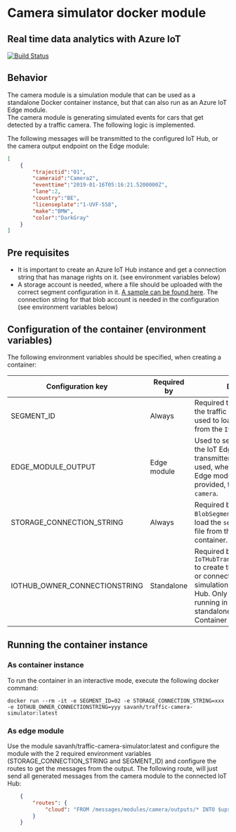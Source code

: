 # Camera simulator docker module
## Real time data analytics with Azure IoT
[![Build Status](https://dev.azure.com/SamVanhoutte/real-time-traffic-iot/_apis/build/status/SamVanhoutte.real-time-traffic-iot?branchName=master)](https://dev.azure.com/SamVanhoutte/real-time-traffic-iot/_build/latest?definitionId=1&branchName=master)

## Behavior
The camera module is a simulation module that can be used as a standalone Docker container instance, but that can also run as an Azure IoT Edge module.  
The camera module is generating simulated events for cars that get detected by a traffic camera.  The following logic is implemented.


The following messages will be transmitted to the configured IoT Hub, or the camera output endpoint on the Edge module:

```json
[
    {
        "trajectid":"01",
        "cameraid":"Camera2",
        "eventtime":"2019-01-16T05:16:21.5200000Z",
        "lane":2,
        "country":"BE",
        "licenseplate":"1-UVF-558",
        "make":"BMW",
        "color":"DarkGray"
    }
]
```
## Pre requisites 

- It is important to create an Azure IoT Hub instance and get a connection string that has manage rights on it.  (see environment variables below)
- A storage account is needed, where a file should be uploaded with the correct segment configuration in it.  [A sample can be found here](./segment-configs.json).  The connection string for that blob account is needed in the configuration (see environment variables below)

## Configuration of the container (environment variables)

The following environment variables should be specified, when creating a container:

| Configuration key             	| Required by                   	| Description                                                                                                                                                                                                                                	|
|-------------------------------	|-------------------------------	|--------------------------------------------------------------------------------------------------------------------------------------------------------------------------------------------------------------------------------------------	|
| SEGMENT_ID                    	| Always                           	| Required to indicate the ID of the traffic segment.  This will be used to load the right settings from the ```ISegmentConfigurator```.                                                                                                            	|
| EDGE_MODULE_OUTPUT                   	| Edge module	| Used to set the output name of the IoT Edge module transmitter.  This value is only used, when running as an IoT Edge module.  When not provided, this defaults to `camera`.                                                                            |
| STORAGE_CONNECTION_STRING     	| Always       	| Required by the ```BlobSegmentConfigurator``` to load the `segment-configs.json` file from the `traffic-config` container.                                                                                                                           	|
| IOTHUB_OWNER_CONNECTIONSTRING 	| Standalone 	| Required by the ```IoTHubTransmitterConfigurator``` to create the simulation device or connect to the existing simulation device on the IoT Hub.  Only used when not running in IoT Edge, but as a standalone console app or Container Instance. 	|

## Running the container instance 
### As container instance
To run the container in an interactive mode, execute the following docker command:
```docker
docker run --rm -it -e SEGMENT_ID=02 -e STORAGE_CONNECTION_STRING=xxx -e IOTHUB_OWNER_CONNECTIONSTRING=yyy savanh/traffic-camera-simulator:latest
```

### As edge module
Use the module savanh/traffic-camera-simulator:latest and configure the module with the 2 required environment variables (STORAGE_CONNECTION_STRING and SEGMENT_ID) and configure the routes to get the messages from the output.
The following route, will just send all generated messages from the camera module to the connected IoT Hub:

```json
    {
        "routes": {
            "cloud": "FROM /messages/modules/camera/outputs/* INTO $upstream"
        }
    }
```